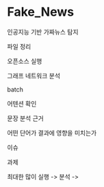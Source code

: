 # Fake_News

인공지능 기반 가짜뉴스 탐지

파일 정리

오픈소스 실행

그래프 네트워크 분석

batch

어텐션 확인

문장 분석 근거

어떤 단어가 결과에 영향을 미치는가

이슈

과제

최대한 많이 실행 -> 분석 -> 
